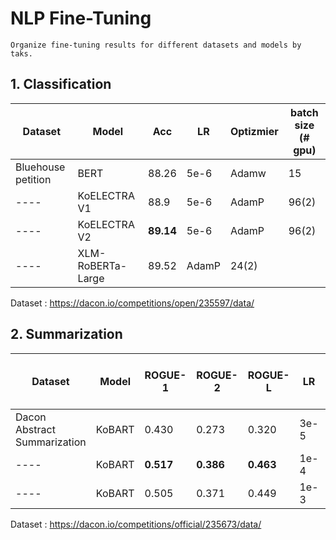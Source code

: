 # NLP Fine-Tuning

    Organize fine-tuning results for different datasets and models by taks.

## 1. Classification

|Dataset | Model | Acc | LR | Optizmier | batch size (# gpu)|
|---|---|---|---|---|---|
|Bluehouse petition | BERT | 88.26 | 5e-6 | Adamw | 15|
|---- | KoELECTRA V1 | 88.9 | 5e-6 | AdamP | 96(2)|
|---- | KoELECTRA V2 | **89.14** | 5e-6 | AdamP | 96(2)|
|---- | XLM-RoBERTa-Large | 89.52 | AdamP | 24(2)|

Dataset : https://dacon.io/competitions/open/235597/data/


## 2. Summarization

|Dataset | Model | ROGUE-1 | ROGUE-2 | ROGUE-L | LR | Optizmier | batch size (# gpu) | Max_seq_Len|
|---|---|---|---|---|---|---|---|---|
|Dacon Abstract Summarization | KoBART | 0.430 | 0.273 | 0.320 | 3e-5 | Adafactor | 4(2) | 512
|---- | KoBART | **0.517** | **0.386** | **0.463** | 1e-4 | Adafactor | 4(2) | 512|
|---- | KoBART | 0.505 | 0.371 | 0.449 | 1e-3 | Adafactor | 4(2) | 512|

Dataset : https://dacon.io/competitions/official/235673/data/
